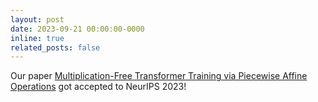 ```yaml
---
layout: post
date: 2023-09-21 00:00:00-0000
inline: true
related_posts: false
---
```


Our paper [Multiplication-Free Transformer Training via Piecewise Affine Operations](https://arxiv.org/abs/2305.17190) got accepted to NeurIPS 2023!